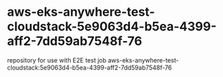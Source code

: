 # aws-eks-anywhere-test-cloudstack-5e9063d4-b5ea-4399-aff2-7dd59ab7548f-76
repository for use with E2E test job aws-eks-anywhere-test-cloudstack:5e9063d4-b5ea-4399-aff2-7dd59ab7548f-76
